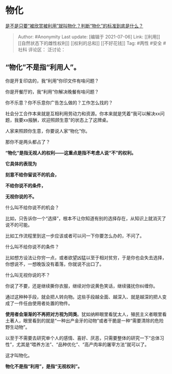 # 物化
[是不是只要“被欣赏被利用”就叫物化？判断“物化”的标准到底是什么？](https://www.zhihu.com/question/455400623/answer/1982376135)

> Author: #Anonymity
> Last update: [编辑于 2021-07-06]
> Link: [[利用]] [[自然状态下的雌性权利]] [[权利的总和]] [[不好花钱]]
> Tag: #两性 #安全 #社科
> 评论区：
> 泛讨论：

## **“物化”不是指“利用人”。**

你是开复印店的，我“利用”你印文件有啥问题？

你是开餐厅的，我“利用”你解决晚餐有啥问题？

你不乐意？你不乐意你广告怎么做的？工作怎么找的？

社会分工合作本来就是互相利用劳动力和资源。你本来就是凭着“我可以解决xx问题，我要xx报酬，欢迎照顾生意”的状态上了这牌桌。

人家来照顾你生意，你要说人家“物化”你。

那你不是两头都占了？

**“物化“是指无视人的权利——这重点是指不考虑人说“不”的权利。**

**它具体的表现为**

**刻意不给你留说不的机会，**

**不给你说不的条件，**

**无视你说的不。**

什么叫不给你说不的机会？

比如，只告诉你一个“选择”，根本不让你知道有别的选择存在，从知识上就消灭了说不的可能。

比如工作流程里到这一步应该或者可以问一下你要怎么办的，不问了。

什么叫不给你说不的条件？

比如想方设法让你穷一点，或者欲望凶猛以至于相对贫穷，于是你也会失去选择，你想说不，一想晚饭没有着落，你就说不出口了。

什么叫无视你说的不？

你说了不要，还是继续撕你衣服，继续对你说黄色笑话，继续骚扰你纠缠你。

通过这种种手段，就会把人转向物。这些手段越全面、越深入、就是越深的把人变成了一件任由使用者处置的物件。

**使用者会渐渐的不再把对方视为同类**。犹如纳粹眼里看犹太人，殖民主义者眼里看土著人，眼里看到的就是“一种出产金牙的动物”或者干脆是一种“需要清除的危险野生动物”。

以至于不需要去研究单个人的感情、喜好、厌恶，只需要整体的研究一下“总体习性”，尤其是“喂养方法”、“品种优化”、“高产肉率的屠宰方法”就可以了。

这才叫物化。

**物化不是指“利用”，是指“无视权利”。**
